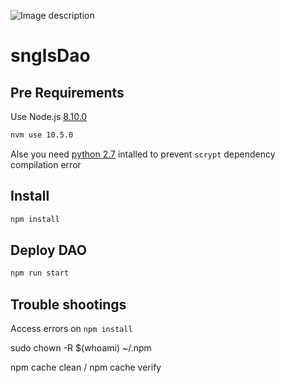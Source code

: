 
![Image description](https://github.com/SingularDTV/snglsDAO-whitepaper/blob/master/images/logo.png?raw=true)
# snglsDao

## Pre Requirements 

Use Node.js [8.10.0](https://itnext.io/nvm-the-easiest-way-to-switch-node-js-environments-on-your-machine-in-a-flash-17babb7d5f1b)
```sh
nvm use 10.5.0
```

Alse you need [python 2.7](https://www.python.org/downloads/) intalled to prevent `scrypt` dependency compilation error

## Install
```sh
npm install
```

## Deploy DAO
```sh
npm run start
```

## Trouble shootings

Access errors on `npm install`

sudo chown -R $(whoami) ~/.npm

npm cache clean / npm cache verify